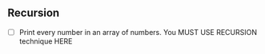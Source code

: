 ## Recursion
* [ ] Print every number in an array of numbers. You MUST USE RECURSION technique HERE
